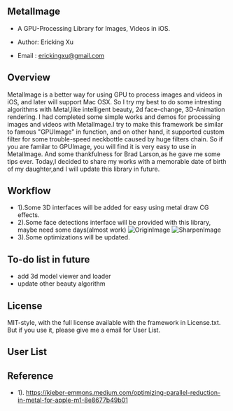 ## MetalImage ##

* A GPU-Processing Library for Images, Videos in iOS.

* Author: Ericking Xu
* Email : erickingxu@gmail.com


## Overview ##

MetalImage is a better way for using GPU to process images and videos in iOS, and later will support Mac OSX.
So I try my best to do some intresting algorithms with Metal,like intelligent beauty, 2d face-change, 3D-Animation rendering.
I had completed some simple works and demos for processing images and videos with MetalImage.I try to make this framework be similar to famous "GPUImage" in function, and on other hand, it supported custom filter for some trouble-speed neckbottle caused by huge filters chain.
So if you are familar to GPUImage, you will find it is very easy to use in MetalImage. And some thankfulness for Brad Larson,as he gave me some tips ever.
Today,I decided to share my works with a memorable date of birth of my daughter,and I will update this library in future.

## Workflow 
* 1).Some 3D interfaces will be added for easy using metal draw CG effects.
* 2).Some face detections interface will be provided with this library, maybe need some days(almost work)
     ![OriginImage](examples/JackMa.jpg)
     ![SharpenImage](examples/fSharpen.PNG)
* 3).Some optimizations will be updated.

## To-do list in future

* add 3d model viewer and loader 
* update other beauty algorithm

## License ##

MIT-style, with the full license available with the framework in License.txt.
But if you use it, please give me a email for User List.

## User List ## 

## Reference ##
* 1). https://kieber-emmons.medium.com/optimizing-parallel-reduction-in-metal-for-apple-m1-8e8677b49b01
